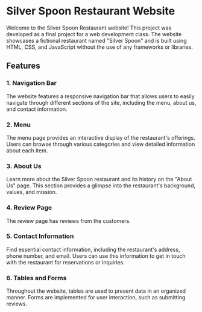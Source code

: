 # Silver Spoon Restaurant Website

Welcome to the Silver Spoon Restaurant website! This project was developed as a final project for a web development class. The website showcases a fictional restaurant named "Silver Spoon" and is built using HTML, CSS, and JavaScript without the use of any frameworks or libraries.

## Features

### 1. Navigation Bar
The website features a responsive navigation bar that allows users to easily navigate through different sections of the site, including the menu, about us, and contact information.

### 2. Menu
The menu page provides an interactive display of the restaurant's offerings. Users can browse through various categories and view detailed information about each item.

### 3. About Us
Learn more about the Silver Spoon restaurant and its history on the "About Us" page. This section provides a glimpse into the restaurant's background, values, and mission.

### 4. Review Page
The review page has reviews from the customers.

### 5. Contact Information
Find essential contact information, including the restaurant's address, phone number, and email. Users can use this information to get in touch with the restaurant for reservations or inquiries.

### 6. Tables and Forms
Throughout the website, tables are used to present data in an organized manner. Forms are implemented for user interaction, such as submitting reviews.


